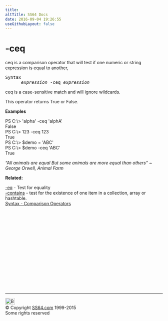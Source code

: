 ```yaml
---
title:
altTitle: SS64 Docs
date: 2016-09-04 19:26:55
useGithubLayout: false
---
```

<!-- #BeginLibraryItem "/Library/head_ps.lbi" --><!-- #EndLibraryItem --><h1>-ceq</h1> 
<p>ceq is a  comparison operator  that will test if one numeric or string expression is equal to another,</p>
<pre>Syntax
      <i>expression</i> -ceq <i>expression</i></pre>
<p>ceq is a case-sensitive match and will ignore wildcards. </p>
<p>This operator  returns <span class="code">True</span> or <span class="code">False</span>. </p>
<p><b>Examples</b></p>
<p class="code">PS C:\&gt; 'alpha' -ceq 'alphA'<br>
False
<br>
PS C:\&gt; 123 -ceq 123<br>
True<br>
PS C:\&gt; $demo = 'ABC'<br>
 PS C:\&gt; $demo -ceq 'ABC'<br> 
True
<br>
</p>
<p class="quote"><i>  “All animals are equal But some animals are more equal than others” ~ George Orwell, Animal Farm</i></p>
<p><b>Related:</b></p>
<p><a href="eq.html">-eq</a> - Test for equality<br>
<a href="contains.html">-contains</a> - test for the existence of one item in a collection, array or hashtable.<br>
<a href="syntax-compare.html">Syntax - Comparison Operators</a> </p><!-- #BeginLibraryItem "/Library/foot_ps.lbi" --><p>
<!-- PowerShell300 -->
<ins class="adsbygoogle" style="display:inline-block;width:300px;height:250px" data-ad-client="ca-pub-6140977852749469" data-ad-slot="6253539900"></ins>
<script>
(adsbygoogle = window.adsbygoogle || []).push({});
</script></p>
<hr>
<div id="bl" class="footer"><a href="ceq.html#"><img src="../images/top.png" width="30" height="22" alt="Back to the Top"></a></div>
<div id="br" class="footer, tagline">© Copyright <a href="../index.html">SS64.com</a> 1999-2015<br>
Some rights reserved</div><!-- #EndLibraryItem -->

